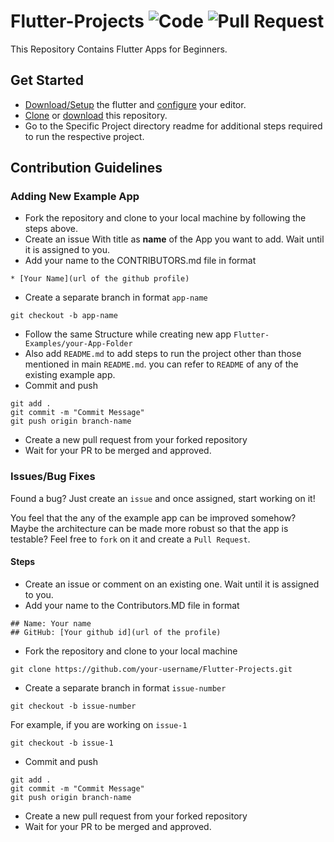 # Flutter-Projects ![Code](https://img.shields.io/badge/code-flutter-blue.svg) ![Pull Request](https://img.shields.io/badge/pull--request-welcome-green.svg)
This Repository Contains Flutter Apps for Beginners.
## Get Started

 * [Download/Setup](https://flutter.io/get-started/install/) the flutter and [configure](https://flutter.io/get-started/editor/#androidstudio) your editor.
 * [Clone](https://github.com/himanshu211raj/Flutter-Projects.git) or [download](https://github.com/himanshu211raj/Flutter-Projects/archive/master.zip) this repository.
 * Go to the Specific Project directory readme for additional steps required to run the respective project.

## Contribution Guidelines


### Adding New Example App
 
 * Fork the repository and clone to your local machine by following the steps above.
 * Create an issue With title as **name** of the App you want to add. Wait until it is assigned to you.
 * Add your name to the CONTRIBUTORS.md file in format
 ```
 * [Your Name](url of the github profile)
 ```
 * Create a separate branch in format `app-name`
 ```
 git checkout -b app-name
 ```
 * Follow the same Structure while creating new app `Flutter-Examples/your-App-Folder`
 * Also add `README.md` to add steps to run the project other than those mentioned in main `README.md`. you can refer to `README` of any of the existing example app.
 * Commit and push
 ```
 git add .
 git commit -m "Commit Message"
 git push origin branch-name
 ```
 * Create a new pull request from your forked repository
 * Wait for your PR to be merged and approved.
### Issues/Bug Fixes

 Found a bug? Just create an `issue` and once assigned, start working on it!

 You feel that the any of the example app can be improved somehow? Maybe the architecture can be made more robust so that the app is testable? Feel free to `fork` on it and create a `Pull Request`.
 #### Steps
 * Create an issue or comment on an existing one. Wait until it is assigned to you.
 * Add your name to the Contributors.MD file in format
 ```
 ## Name: Your name
 ## GitHub: [Your github id](url of the profile)
 ```
 * Fork the repository and clone to your local machine
 ```
 git clone https://github.com/your-username/Flutter-Projects.git
 ```
 * Create a separate branch in format `issue-number`
 ```
 git checkout -b issue-number
 ```
 For example, if you are working on `issue-1`
 ```
 git checkout -b issue-1
 ```
 * Commit and push
 ```
 git add .
 git commit -m "Commit Message"
 git push origin branch-name
 ```
 * Create a new pull request from your forked repository
 * Wait for your PR to be merged and approved.
 
